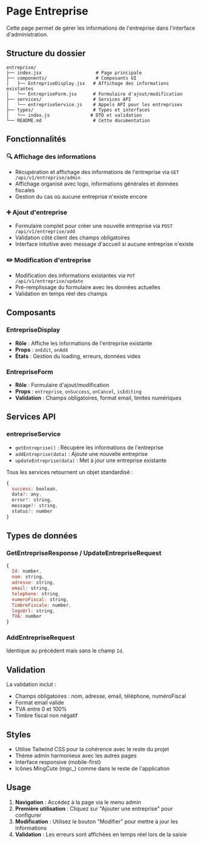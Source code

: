 # Page Entreprise

Cette page permet de gérer les informations de l'entreprise dans l'interface d'administration.

## Structure du dossier

```
entreprise/
├── index.jsx                    # Page principale
├── components/                  # Composants UI
│   ├── EntrepriseDisplay.jsx   # Affichage des informations existantes
│   └── EntrepriseForm.jsx      # Formulaire d'ajout/modification
├── services/                   # Services API
│   └── entrepriseService.js    # Appels API pour les entreprises
├── types/                      # Types et interfaces
│   └── index.js               # DTO et validation
└── README.md                   # Cette documentation
```

## Fonctionnalités

### 🔍 Affichage des informations
- Récupération et affichage des informations de l'entreprise via `GET /api/v1/entreprise/admin`
- Affichage organisé avec logo, informations générales et données fiscales
- Gestion du cas où aucune entreprise n'existe encore

### ➕ Ajout d'entreprise
- Formulaire complet pour créer une nouvelle entreprise via `POST /api/v1/entreprise/add`
- Validation côté client des champs obligatoires
- Interface intuitive avec message d'accueil si aucune entreprise n'existe

### ✏️ Modification d'entreprise
- Modification des informations existantes via `PUT /api/v1/entreprise/update`
- Pré-remplissage du formulaire avec les données actuelles
- Validation en temps réel des champs

## Composants

### EntrepriseDisplay
- **Rôle** : Affiche les informations de l'entreprise existante
- **Props** : `onEdit`, `onAdd`
- **États** : Gestion du loading, erreurs, données vides

### EntrepriseForm
- **Rôle** : Formulaire d'ajout/modification
- **Props** : `entreprise`, `onSuccess`, `onCancel`, `isEditing`
- **Validation** : Champs obligatoires, format email, limites numériques

## Services API

### entrepriseService
- `getEntreprise()` : Récupère les informations de l'entreprise
- `addEntreprise(data)` : Ajoute une nouvelle entreprise
- `updateEntreprise(data)` : Met à jour une entreprise existante

Tous les services retournent un objet standardisé :
```javascript
{
  success: boolean,
  data?: any,
  error?: string,
  message?: string,
  status?: number
}
```

## Types de données

### GetEntrepriseResponse / UpdateEntrepriseRequest
```javascript
{
  Id: number,
  nom: string,
  adresse: string,
  email: string,
  telephone: string,
  numeroFiscal: string,
  TimbreFiscale: number,
  logoUrl: string,
  TVA: number
}
```

### AddEntrepriseRequest
Identique au précédent mais sans le champ `Id`.

## Validation

La validation inclut :
- Champs obligatoires : nom, adresse, email, téléphone, numéroFiscal
- Format email valide
- TVA entre 0 et 100%
- Timbre fiscal non négatif

## Styles

- Utilise Tailwind CSS pour la cohérence avec le reste du projet
- Thème admin harmonieux avec les autres pages
- Interface responsive (mobile-first)
- Icônes MingCute (mgc_) comme dans le reste de l'application

## Usage

1. **Navigation** : Accédez à la page via le menu admin
2. **Première utilisation** : Cliquez sur "Ajouter une entreprise" pour configurer
3. **Modification** : Utilisez le bouton "Modifier" pour mettre à jour les informations
4. **Validation** : Les erreurs sont affichées en temps réel lors de la saisie
